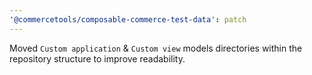 ```yaml
---
'@commercetools/composable-commerce-test-data': patch
---
```


Moved `Custom application` & `Custom view` models directories within the repository structure to improve readability.
